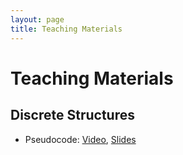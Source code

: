```yaml
---
layout: page
title: Teaching Materials
---
```


# Teaching Materials

## Discrete Structures

* Pseudocode: [Video](https://youtu.be/Pbi7gRJn06w), [Slides](https://alyssalytle.github.io/comp283/lessons/Pseudocode.html)

